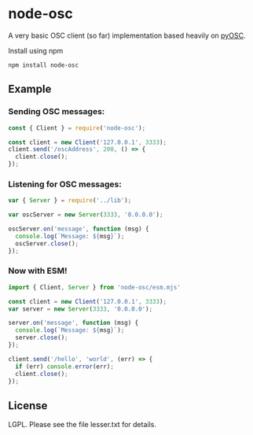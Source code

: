 # node-osc

A very basic OSC client (so far) implementation based heavily on [pyOSC](https://trac.v2.nl/wiki/pyOSC).

Install using npm

```
npm install node-osc
```

## Example

### Sending OSC messages:

```js
const { Client } = require('node-osc');

const client = new Client('127.0.0.1', 3333);
client.send('/oscAddress', 200, () => {
  client.close();
});
```
  
### Listening for OSC messages:

```js
var { Server } = require('../lib');

var oscServer = new Server(3333, '0.0.0.0');

oscServer.on('message', function (msg) {
  console.log(`Message: ${msg}`);
  oscServer.close();
});
```

### Now with ESM!

```js
import { Client, Server } from 'node-osc/esm.mjs'

const client = new Client('127.0.0.1', 3333);
var server = new Server(3333, '0.0.0.0');

server.on('message', function (msg) {
  console.log(`Message: ${msg}`);
  server.close();
});

client.send('/hello', 'world', (err) => {
  if (err) console.error(err);
  client.close();
});
```

## License

LGPL.  Please see the file lesser.txt for details.
